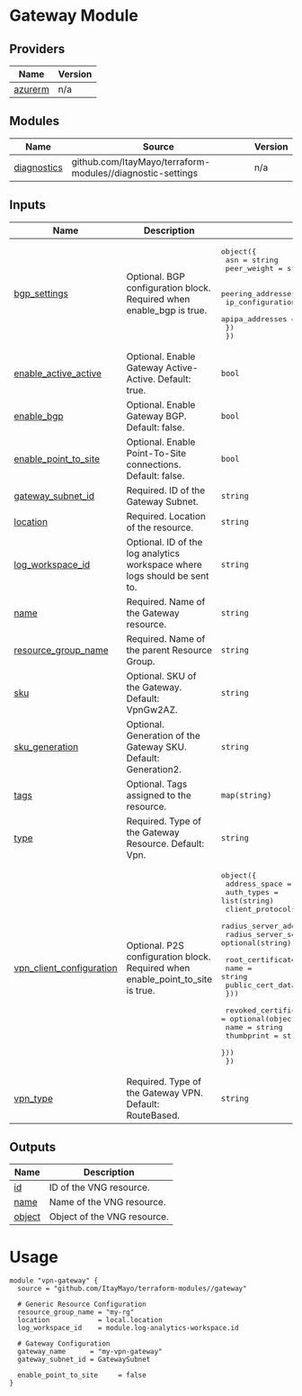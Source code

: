 <!-- BEGIN_TF_DOCS -->
# Gateway Module

## Providers

| Name | Version |
|------|---------|
| <a name="provider_azurerm"></a> [azurerm](#provider\_azurerm) | n/a |

## Modules

| Name | Source | Version |
|------|--------|---------|
| <a name="module_diagnostics"></a> [diagnostics](#module\_diagnostics) | github.com/ItayMayo/terraform-modules//diagnostic-settings | n/a |

## Inputs

| Name | Description | Type | Default | Required |
|------|-------------|------|---------|:--------:|
| <a name="input_bgp_settings"></a> [bgp\_settings](#input\_bgp\_settings) | Optional. BGP configuration block. Required when enable\_bgp is true. | <pre>object({<br>    asn         = string<br>    peer_weight = string<br><br>    peering_addresses = object({<br>      ip_configuration_name = string<br>      apipa_addresses       = list(string)<br>    })<br>  })</pre> | `null` | no |
| <a name="input_enable_active_active"></a> [enable\_active\_active](#input\_enable\_active\_active) | Optional. Enable Gateway Active-Active. Default: true. | `bool` | `true` | no |
| <a name="input_enable_bgp"></a> [enable\_bgp](#input\_enable\_bgp) | Optional. Enable Gateway BGP. Default: false. | `bool` | `false` | no |
| <a name="input_enable_point_to_site"></a> [enable\_point\_to\_site](#input\_enable\_point\_to\_site) | Optional. Enable Point-To-Site connections. Default: false. | `bool` | `false` | no |
| <a name="input_gateway_subnet_id"></a> [gateway\_subnet\_id](#input\_gateway\_subnet\_id) | Required. ID of the Gateway Subnet. | `string` | n/a | yes |
| <a name="input_location"></a> [location](#input\_location) | Required. Location of the resource. | `string` | n/a | yes |
| <a name="input_log_workspace_id"></a> [log\_workspace\_id](#input\_log\_workspace\_id) | Optional. ID of the log analytics workspace where logs should be sent to. | `string` | `null` | no |
| <a name="input_name"></a> [name](#input\_name) | Required. Name of the Gateway resource. | `string` | n/a | yes |
| <a name="input_resource_group_name"></a> [resource\_group\_name](#input\_resource\_group\_name) | Required. Name of the parent Resource Group. | `string` | n/a | yes |
| <a name="input_sku"></a> [sku](#input\_sku) | Optional. SKU of the Gateway. Default: VpnGw2AZ. | `string` | `"VpnGw2AZ"` | no |
| <a name="input_sku_generation"></a> [sku\_generation](#input\_sku\_generation) | Optional. Generation of the Gateway SKU. Default: Generation2. | `string` | `"Generation2"` | no |
| <a name="input_tags"></a> [tags](#input\_tags) | Optional. Tags assigned to the resource. | `map(string)` | `null` | no |
| <a name="input_type"></a> [type](#input\_type) | Required. Type of the Gateway Resource. Default: Vpn. | `string` | `"Vpn"` | no |
| <a name="input_vpn_client_configuration"></a> [vpn\_client\_configuration](#input\_vpn\_client\_configuration) | Optional. P2S configuration block. Required when enable\_point\_to\_site is true. | <pre>object({<br>    address_space         = list(string)<br>    auth_types            = list(string)<br>    client_protocols      = list(string)<br>    radius_server_address = optional(string)<br>    radius_server_secret  = optional(string)<br><br>    root_certificate = optional(object({<br>      name             = string<br>      public_cert_data = string<br>    }))<br><br>    revoked_certificate = optional(object({<br>      name       = string<br>      thumbprint = string<br>    }))<br>  })</pre> | `null` | no |
| <a name="input_vpn_type"></a> [vpn\_type](#input\_vpn\_type) | Required. Type of the Gateway VPN. Default: RouteBased. | `string` | `"RouteBased"` | no |

## Outputs

| Name | Description |
|------|-------------|
| <a name="output_id"></a> [id](#output\_id) | ID of the VNG resource. |
| <a name="output_name"></a> [name](#output\_name) | Name of the VNG resource. |
| <a name="output_object"></a> [object](#output\_object) | Object of the VNG resource. |

# Usage

```
module "vpn-gateway" {
  source = "github.com/ItayMayo/terraform-modules//gateway"

  # Generic Resource Configuration
  resource_group_name = "my-rg"
  location            = local.location
  log_workspace_id    = module.log-analytics-workspace.id

  # Gateway Configuration
  gateway_name      = "my-vpn-gateway"
  gateway_subnet_id = GatewaySubnet

  enable_point_to_site     = false
}

```
<!-- END_TF_DOCS -->